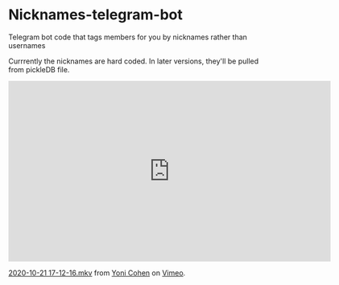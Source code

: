 # Nicknames-telegram-bot
Telegram bot code that tags members for you by nicknames rather than usernames

Currrently the nicknames are hard coded. In later versions, they'll be pulled from pickleDB file.

<iframe src="https://player.vimeo.com/video/470607461" width="640" height="360" frameborder="0" allow="autoplay; fullscreen" allowfullscreen></iframe>
<p><a href="https://vimeo.com/470607461">2020-10-21 17-12-16.mkv</a> from <a href="https://vimeo.com/user125531769">Yoni Cohen</a> on <a href="https://vimeo.com">Vimeo</a>.</p>
